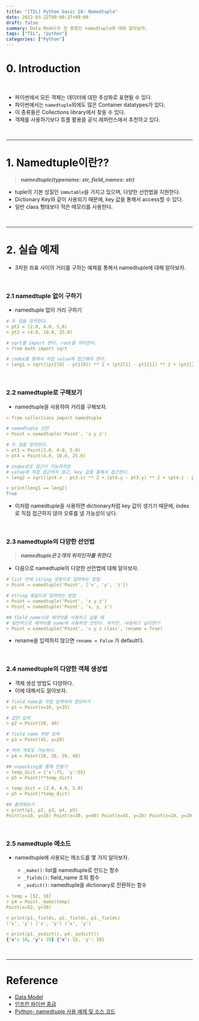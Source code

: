 ```yaml
---
title: "[TIL] Python basic 28: Namedtuple"
date: 2022-03-22T09:00:37+09:00
draft: false
summary: Data Model의 한 종류인 namedtuple에 대해 알아보자.
tags: ["TIL", "python"]
categories: ["Python"]
---
```


# 0. Introduction

<br>

- 파이썬에서 모든 객체는 데이터에 대한 추상화로 표현될 수 있다.
- 파이썬에서는 `namedtuple`외에도 많은 Container datatypes가 있다.
- 이 종류들은 Collections library에서 찾을 수 있다.
- 객체를 사용하기보다 튜플 활용을 공식 레퍼런스에서 추천하고 있다.

<br>

---

# 1. Namedtuple이란??

> **_namedtuple(typename: str, field_names: str)_**

- tuple의 기본 성질인 `immutable`을 가지고 있으며, 다양한 선언법을 지원한다.
- Dictionary Key와 같이 사용되기 때문에, key 값을 통해서 access할 수 있다.
- 일반 class 형태보다 적은 메모리를 사용한다.

<br>

---

# 2. 실습 예제

- 3차원 좌표 사이의 거리를 구하는 예제를 통해서 namedtuple에 대해 알아보자.

<br>

### 2.1 namedtuple 없이 구하기

- namedtuple 없이 거리 구하기

```yml
# 두 점을 정의한다.
> pt1 = (2.0, 4.0, 5,0)
> pt2 = (4.0, 10.0, 25.0)

# sqrt를 import 한다. root를 의미한다.
> from math import sqrt

# index를 통해서 직접 value에 접근해야 한다.
> leng1 = sqrt((pt2[0] - pt1[0]) ** 2 + (pt2[1] - pt1[1]) ** 2 + (pt2[2] - pt1[2]) ** 2 )
```

<br>

### 2.2 namedtuple로 구해보기

- namedtuple을 사용하여 거리를 구해보자.

```yml
> from collections import namedtuple

# namedtuple 선언
> Point = namedtuple('Point', 'x y z')

# 두 점을 정의한다.
> pt3 = Point(2.0, 4.0, 5.0)
> pt4 = Point(4.0, 10.0, 25.0)

# index로도 접근이 가능하지만
# value에 직접 접근하지 않고, key 값을 통해서 접근한다.
> leng2 = sqrt((pt4.x - pt3.x) ** 2 + (pt4.y - pt3.y) ** 2 + (pt4.z - pt3.z) ** 2)

> print(leng1 == leng2)
True
```

- 이처럼 namedtuple을 사용하면 dictionary처럼 key 값이 생기기 때문에, index로 직접 접근하지 않아 오류를 낼 가능성이 낮다.

<br>

### 2.3 namedtuple의 다양한 선언법

> **_namedtuple은 2개의 위치인자를 취한다._**

- 다음으로 namedtuple의 다양한 선언법에 대해 알아보자.

```yml
# list 안에 string 성분으로 입력하는 방법
> Point = namedtuple('Point', ['x', 'y', 'z'])

# string 묶음으로 입력하는 방법
> Point = namedtuple('Point', 'x y z')
> Point = namedtuple('Point', 'x, y, z')

## field_name으로 예약어를 사용하고 싶을 때
# 일반적으로 예약어를 name에 사용하면 안된다. 하지만, 사용하고 싶다면??
> Point = namedtuple('Point', 'x y z class', rename = True)
```

- rename을 입력하지 않으면 `rename = False` 가 default다.

<br>

### 2.4 namedtuple의 다양한 객체 생성법

- 객체 생성 방법도 다양하다.
- 이에 대해서도 알아보자.

```yml
# field name을 직접 입력하여 할당하기
> p1 = Point(x=10, y=35)

# 값만 입력
> p2 = Point(20, 40)

# field name 부분 입력
> p3 = Point(45, y=20)

# 여러 개로도 가능하다.
> p4 = Point(10, 20, 30, 40)

## unpacking을 통해 만들기
> temp_dict = {'x':75, 'y':55}
> p5 = Point(**temp_dict)

> temp_dict = (2.0, 4.0, 5.0)
> p5 = Point(*temp_dict)

## 출력해보기
> print(p1, p2, p3, p4, p5)
Point(x=10, y=35) Point(x=20, y=40) Point(x=45, y=20) Point(x=10, y=20, _2=30, _3=40) Point(x=75, y=55)
```

<br>

### 2.5 namedtuple 메소드

- namedtuple에 사용되는 메소드를 몇 가지 알아보자.

  - `_make()`: list를 namedtuple로 만드는 함수
  - `_fields()`: field_name 조회 함수
  - `_asdict()`: namedtuple을 dictionary로 전환하는 함수

```yml
> temp = [52, 38]
> p4 = Point._make(temp)
Point(x=52, y=38)

> print(p1._fields, p2._fields, p3._fields)
('x', 'y') ('x', 'y') ('x', 'y')

> print(p1._asdict(), p4._asdict())
{'x': 10, 'y': 35} {'x': 52, 'y': 38}
```

<br>

---

# Reference

- [Data Model](https://docs.python.org/3/reference/datamodel.html#special-method-names)
- [인프런 파이썬 중급](https://www.inflearn.com/course/%ED%94%84%EB%A1%9C%EA%B7%B8%EB%9E%98%EB%B0%8D-%ED%8C%8C%EC%9D%B4%EC%8D%AC-%EC%A4%91%EA%B8%89-%EC%9D%B8%ED%94%84%EB%9F%B0-%EC%98%A4%EB%A6%AC%EC%A7%80%EB%84%90)
- [Python- namedtuple 사용 예제 및 소스 코드](https://niceman.tistory.com/197?category=940952)
